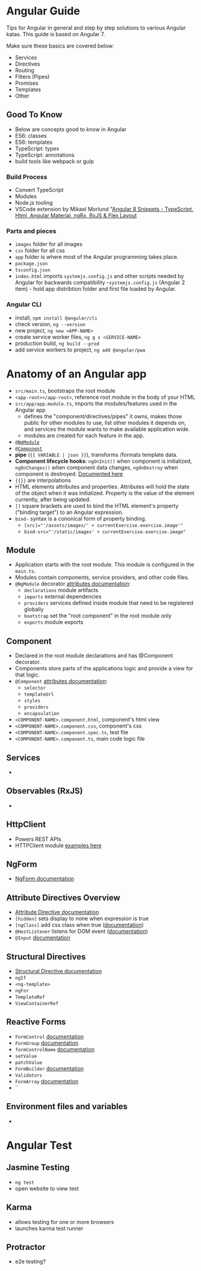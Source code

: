 # Angular Guide

Tips for Angular in general and step by step solutions to various Angular katas. This guide is based on Angular 7.

Make sure these basics are covered below:
- Services
- Directives
- Routing
- Filters (Pipes)
- Promises
- Templates
- Other

## Good To Know

- Below are concepts good to know in Angular
- ES6: classes
- ES6: templates
- TypeScript: types
- TypeScript: annotations
- build tools like webpack or gulp

### Build Process

- Convert TypeScript
- Modules
- Node.js tooling
- VSCode extension by Mikael Morlund "[Angular 8 Snippets - TypeScript, Html, Angular Material, ngRx, RxJS & Flex Layout](https://marketplace.visualstudio.com/items?itemName=Mikael.Angular-BeastCode)

### Parts and pieces

- `images` folder for all images
- `css` folder for all css
- `app` folder is where most of the Angular programming takes place.
- `package.json`
- `tsconfig.json`
- `index.html` imports `systemjs.config.js` and other scripts needed by Angular for backwards compatibility -`systemjs.config.js` (Angular 2 item) - hold app distribtion folder and first file loaded by Angular.

### Angular CLI

- install, `npm install @angular/cli`
- check version, `ng --version`
- new project, `ng new <APP-NAME>`
- create service worker files, `ng g s <SERVICE-NAME>`
- production build, `ng build --prod`
- add service workers to project, `ng add @angular/pwa`

# Anatomy of an Angular app

- `src/main.ts`, bootstraps the root module
- `<app-root></app-root>`, reference root module in the body of your HTML
- `src/app/app.module.ts`, imports the modules/features used in the Angular app
  - defines the "component/directives/pipes" it owns, makes those public for other modules to use, list other modules it depends on, and services the module wants to make available application wide.
  - modules are created for each feature in the app.
- [`@NgModule`](Module)
- [`@Component`](Component)
- **pipe** (`{{ VARIABLE | json }}`), transforms /formats template data.
- **Component lifecycle hooks**: `ngOnInit()` when component is initialized, `ngOnChanges()` when component data changes, `ngOnDestroy` when component is destroyed. [Documented here](https://angular.io/guide/lifecycle-hooks)
- `{{}}` are interpolations
- HTML elements attributes and properties. Attributes will hold the state of the object when it was initialized. Property is the value of the element currently, after being updated.
- `[]` square brackets are used to bind the HTML element's property ("binding target") to an Angular expression.
- `bind-` syntax is a cononical form of property binding.
  - `[src]="'/assets/images/' + currentExercise.exercise.image'"`
  - `bind-src="'/static/images' + currentExercise.exercise.image"`

## Module

- Application starts with the root module. This module is configured in the `main.ts`.
- Modules contain components, service providers, and other code files.
- `@NgModule` decorator [attributes documentation](https://angular.io/api/core/NgModule):
  - `declarations` module artifacts
  - `imports` external dependencies
  - `providers` services defined inside module that need to be registered globally
  - `bootstrap` set the "root component" in the root module only
  - `exports` module exports

## Component

- Declared in the root module declarations and has @Component decorator.
- Components store parts of the applications logic and provide a view for that logic.
- `@Component` [attributes documentation](https://angular.io/api/core/Component):
  - `selector`
  - `templateUrl`
  - `styles`
  - `providers`
  - `encapsulation`
- `<COMPONENT-NAME>.component.html`, component's html view
- `<COMPONENT-NAME>.component.css`, component's css
- `<COMPONENT-NAME>.component.spec.ts`, test file
- `<COMPONENT-NAME>.component.ts`, main code logic file

## Services
-

## Observables (RxJS)
- 

## HttpClient

- Powers REST APIs
- HTTPClient module [examples here](https://angular.io/guide/http)

## NgForm
- [NgForm documentation](https://angular.io/api/forms/NgForm#ngform)

## Attribute Directives Overview
- [Attribute Directive documentation](https://angular.io/guide/attribute-directives)
- `[hidden]` sets display to none when expression is true
- `[ngClass]` add css class when true ([documentation](https://angular.io/api/common/NgClass))
- `@HostListener` listens for DOM event ([documentation](https://angular.io/api/core/HostListener))
- `@Input` [documentation](https://angular.io/api/core/Input)

## Structural Directives
- [Structural Directive documentation](https://angular.io/guide/structural-directives)
- `ngIf`
- `<ng-template>`
- `ngFor`
- `TemplateRef`
- `ViewContainerRef`

## Reactive Forms
- `FormControl` [documentation](https://angular.io/api/forms/FormControl)
- `FormGroup` [documentation](https://angular.io/api/forms/FormGroup)
- `formControlName` [documentation](https://angular.io/api/forms/FormControlName)
- `setValue`
- `patchValue`
- `FormBuilder` [documentation](https://angular.io/api/forms/FormBuilder)
- `Validators`
- `FormArray` [documentation](https://angular.io/api/forms/FormArray)
- ``

## Environment files and variables
- 

# Angular Test

## Jasmine Testing

- `ng test`
- open website to view test

## Karma

- allows testing for one or more browsers
- launches karma test runner

## Protractor

- e2e testing?
